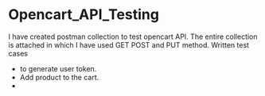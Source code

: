 # Opencart_API_Testing

I have created postman collection to test opencart API. The entire collection is attached in which I have used GET POST and PUT method. Written test cases
- to generate user token. 
- Add product to the cart.
- 
